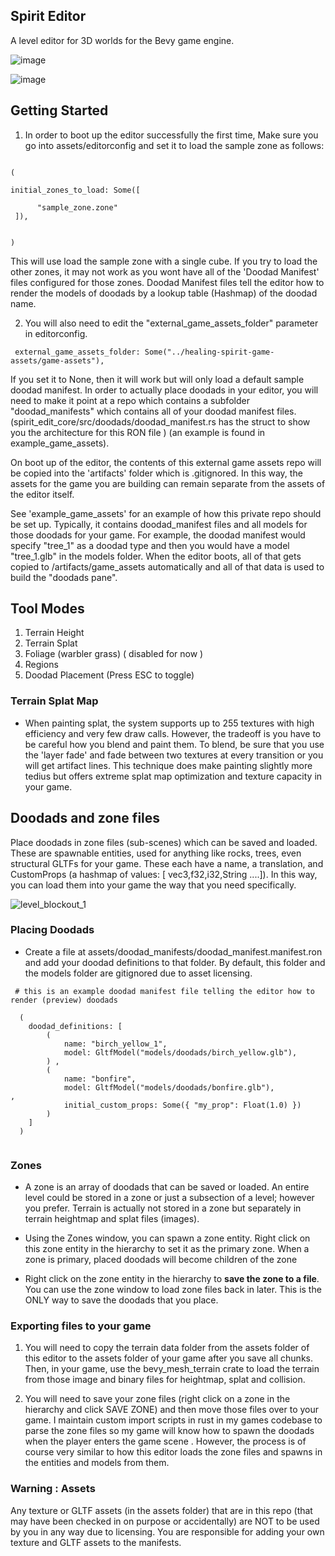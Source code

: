 ##  Spirit Editor 

 
A level editor for 3D worlds for the Bevy game engine.  


  ![image](https://github.com/ethereumdegen/bevy_mesh_terrain_editor/assets/6249263/cfea97c5-b73a-4a54-9e27-e1f0a5c36229)


  ![image](https://github.com/ethereumdegen/bevy_mesh_terrain_editor/assets/6249263/9e32f8a0-e513-4ee0-8b4b-3e4d73ab8608)



## Getting Started 

1. In order to boot up the editor successfully the first time, Make sure you go into assets/editorconfig and set it to load the sample zone as follows:

```

( 

initial_zones_to_load: Some([
       
      "sample_zone.zone"
 ]), 
  

) 

```

This will use load the sample zone with a single cube.   If you try to load the other zones, it may not work as you wont have all of the 'Doodad Manifest' files configured for those zones.  Doodad Manifest files tell the editor how to render the models of doodads by a lookup table (Hashmap) of the doodad name.  



2. You will also need to edit the "external_game_assets_folder" parameter in editorconfig. 

```
 external_game_assets_folder: Some("../healing-spirit-game-assets/game-assets"),

```

If you set it to None, then it will work but will only load a default sample doodad manifest.  In order to actually place doodads in your editor, you will need to make it point at a repo which contains a subfolder "doodad_manifests" which contains all of your doodad manifest files.  (spirit_edit_core/src/doodads/doodad_manifest.rs has the struct to show you the architecture for this RON file ) (an example is found in example_game_assets).

On boot up of the editor, the contents of this external game assets repo will be copied into the 'artifacts' folder which is .gitignored.  In this way, the assets for the game you are building can remain separate from the assets of the editor itself. 

See 'example_game_assets' for an example of how this private repo should be set up.  Typically, it contains doodad_manifest files and all models for those doodads for your game.  For example, the doodad manifest would specify "tree_1" as a doodad type and then you would have a model "tree_1.glb" in the models folder.  When the editor boots, all of that gets copied to /artifacts/game_assets automatically and all of that data is used to build the "doodads pane".  


## Tool Modes 
1. Terrain Height
2. Terrain Splat
3. Foliage (warbler grass)  ( disabled for now )
4. Regions
5. Doodad Placement (Press ESC to toggle) 




### Terrain Splat Map
 
- When painting splat, the system supports up to 255 textures with high efficiency and very few draw calls. However, the tradeoff is you have to be careful how you blend and paint them.  To blend, be sure that you use the 'layer fade' and fade between two textures at every transition or you will get artifact lines.  This technique does make painting slightly more tedius but offers extreme splat map optimization and texture capacity in your game. 



 
## Doodads and zone files 
 
Place doodads in zone files (sub-scenes) which can be saved and loaded.  These are spawnable entities, used for anything like rocks, trees, even structural GLTFs for your game.  These each have a name, a translation, and CustomProps (a hashmap of values: [ vec3,f32,i32,String ....]).  In this way, you can load them into your game the way that you need specifically.    


![level_blockout_1](https://github.com/ethereumdegen/bevy_mesh_terrain_editor/assets/6249263/63988249-0758-4518-a51c-b0c6a25bf2b4)




### Placing Doodads 

 - Create a file at assets/doodad_manifests/doodad_manifest.manifest.ron  and add your doodad definitions to that folder.  By default, this folder and the models folder are gitignored due to asset licensing.

```
 # this is an example doodad manifest file telling the editor how to render (preview) doodads 
 
  (
    doodad_definitions: [
        (
            name: "birch_yellow_1",
            model: GltfModel("models/doodads/birch_yellow.glb"),
        ) ,
        (
            name: "bonfire",
            model: GltfModel("models/doodads/bonfire.glb"),            ,
            initial_custom_props: Some({ "my_prop": Float(1.0) })
        ) 
    ]
  )


```




### Zones 

- A zone is an array of doodads that can be saved or loaded.  An entire level could be stored in a zone or just a subsection of a level; however you prefer.  Terrain is actually not stored in a zone but separately in terrain heightmap and splat files (images).

- Using the Zones window, you can spawn a zone entity.  Right click on this zone entity in the hierarchy to set it as the primary zone.  When a zone is primary, placed doodads will become children of the zone


- Right click on the zone entity in the hierarchy to **save the zone to a file**.  You can use the zone window to load zone files back in later.   This is the ONLY way to save the doodads that you place.  


 

### Exporting files to your game 

1. You will need to copy the terrain data folder from the assets folder of this editor to the assets folder of your game after you save all chunks.  Then, in your game, use the bevy_mesh_terrain crate to load the terrain from those image and binary files for heightmap, splat and collision.

2. You will need to save your zone files (right click on a zone in the hierarchy and click SAVE ZONE) and then move those files over to your game.  I maintain custom import scripts in rust in my games codebase to parse the zone files so my game will know how to spawn the doodads when the player enters the game scene . However, the process is of course very similar to how this editor loads the zone files and spawns in the entities and models from them. 



### Warning : Assets

Any texture or GLTF assets (in the assets folder) that are in this repo (that may have been checked in on purpose or accidentally) are NOT to be used by you in any way due to licensing.  You are responsible for adding your own texture and GLTF assets to the manifests. 



